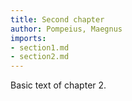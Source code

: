 ```yaml
---
title: Second chapter
author: Pompeius, Maegnus
imports:
- section1.md
- section2.md
---
```


Basic text of chapter 2.